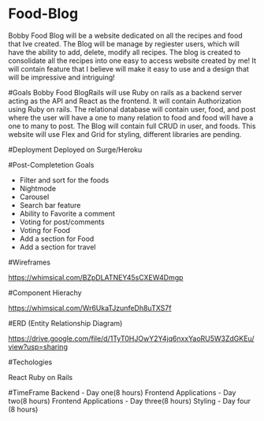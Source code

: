 # Food-Blog

Bobby Food Blog will be a website dedicated on all the recipes and food that Ive created. The Blog will be manage by regiester users, which will have the ability to add, delete, modify all recipes. The blog is created to consolidate all the recipes into one easy to access website created by me! It will contain feature that I believe will make it easy to use and a design that will be impressive and intriguing!

#Goals
Bobby Food BlogRails will use Ruby on rails as a backend server acting as the API and React as the frontend. It will contain Authorization using Ruby on rails. The relational database will contain user, food, and post where the user will have a one to many relation to food and food will have a one to many to post. The Blog will contain full CRUD in user, and foods. This website will use Flex and Grid for styling, different libraries are pending.

#Deployment
Deployed on Surge/Heroku

#Post-Completetion Goals
- Filter and sort for the foods
- Nightmode
- Carousel
- Search bar feature
- Ability to Favorite a comment
- Voting for post/comments
- Voting for Food
- Add a section for Food
- Add a section for travel

#Wireframes

https://whimsical.com/BZpDLATNEY45sCXEW4Dmgp

#Component Hierachy

https://whimsical.com/Wr6UkaTJzunfeDh8uTXS7f

#ERD (Entity Relationship Diagram)

https://drive.google.com/file/d/1TyT0HJOwY2Y4jq6nxxYaoRU5W3ZdGKEu/view?usp=sharing

#Techologies

React
Ruby on Rails

#TimeFrame
Backend - Day one(8 hours)
Frontend Applications - Day two(8 hours)
Frontend Applications - Day three(8 hours)
Styling - Day four (8 hours)
